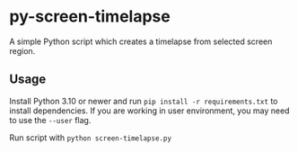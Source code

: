# py-screen-timelapse
A simple Python script which creates a timelapse from selected screen region.

## Usage
Install Python 3.10 or newer and run `pip install -r requirements.txt` to install dependencies.
If you are working in user environment, you may need to use the `--user` flag.

Run script with `python screen-timelapse.py`

